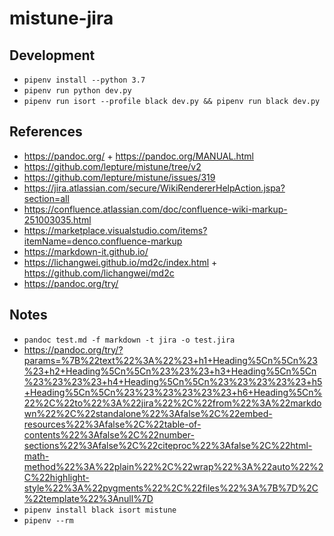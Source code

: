 # mistune-jira

## Development

- `pipenv install --python 3.7`
- `pipenv run python dev.py`
- `pipenv run isort --profile black dev.py && pipenv run black dev.py`

## References

- https://pandoc.org/ + https://pandoc.org/MANUAL.html
- https://github.com/lepture/mistune/tree/v2
- https://github.com/lepture/mistune/issues/319
- https://jira.atlassian.com/secure/WikiRendererHelpAction.jspa?section=all
- https://confluence.atlassian.com/doc/confluence-wiki-markup-251003035.html
- https://marketplace.visualstudio.com/items?itemName=denco.confluence-markup
- https://markdown-it.github.io/
- https://lichangwei.github.io/md2c/index.html + https://github.com/lichangwei/md2c
- https://pandoc.org/try/

## Notes

- `pandoc test.md -f markdown -t jira -o test.jira`
- https://pandoc.org/try/?params=%7B%22text%22%3A%22%23+h1+Heading%5Cn%5Cn%23%23+h2+Heading%5Cn%5Cn%23%23%23+h3+Heading%5Cn%5Cn%23%23%23%23+h4+Heading%5Cn%5Cn%23%23%23%23%23+h5+Heading%5Cn%5Cn%23%23%23%23%23%23+h6+Heading%5Cn%22%2C%22to%22%3A%22jira%22%2C%22from%22%3A%22markdown%22%2C%22standalone%22%3Afalse%2C%22embed-resources%22%3Afalse%2C%22table-of-contents%22%3Afalse%2C%22number-sections%22%3Afalse%2C%22citeproc%22%3Afalse%2C%22html-math-method%22%3A%22plain%22%2C%22wrap%22%3A%22auto%22%2C%22highlight-style%22%3A%22pygments%22%2C%22files%22%3A%7B%7D%2C%22template%22%3Anull%7D
- `pipenv install black isort mistune`
- `pipenv --rm`
